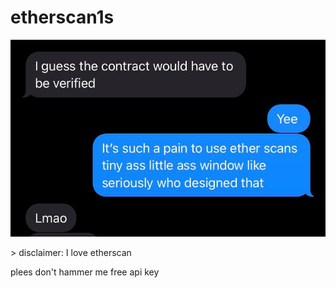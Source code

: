 # etherscan1s

<p align="center">
  <img src="https://github.com/sinakhalili/etherscan1s/blob/main/msg.jpg?raw=true" alt="Inspiration"/>
</p>
> disclaimer: I love etherscan

plees don't hammer me free api key